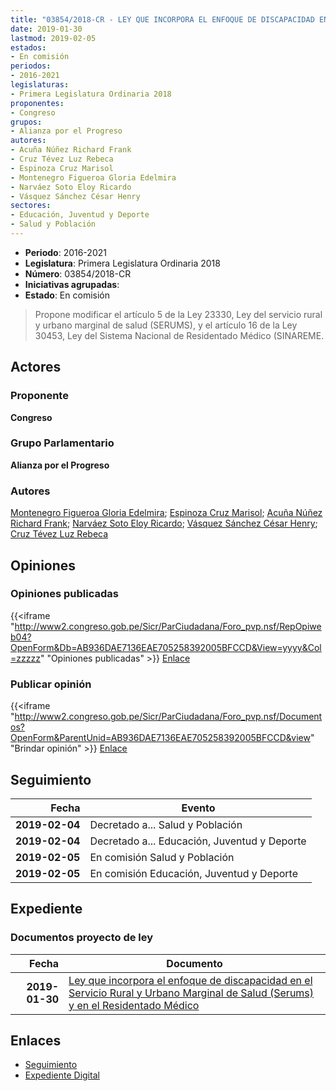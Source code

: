 ```yaml
---
title: "03854/2018-CR - LEY QUE INCORPORA EL ENFOQUE DE DISCAPACIDAD EN EL SERVICIO RURAL Y URBANO MARGINAL DE SALUD (SERUMS) Y EN EL RESIDENTADO MÉDICO"
date: 2019-01-30
lastmod: 2019-02-05
estados:
- En comisión
periodos:
- 2016-2021
legislaturas:
- Primera Legislatura Ordinaria 2018
proponentes:
- Congreso
grupos:
- Alianza por el Progreso
autores:
- Acuña Núñez Richard Frank
- Cruz Tévez Luz Rebeca
- Espinoza Cruz Marisol
- Montenegro Figueroa Gloria Edelmira
- Narváez Soto Eloy Ricardo
- Vásquez Sánchez César Henry
sectores:
- Educación, Juventud y Deporte
- Salud y Población
---
```

- **Periodo**: 2016-2021
- **Legislatura**: Primera Legislatura Ordinaria 2018
- **Número**: 03854/2018-CR
- **Iniciativas agrupadas**: 
- **Estado**: En comisión

> Propone modificar el artículo 5 de la Ley 23330, Ley del servicio rural y urbano marginal de salud (SERUMS), y el artículo 16 de la Ley 30453, Ley del Sistema Nacional de Residentado Médico (SINAREME.


## Actores

### Proponente

**Congreso**

### Grupo Parlamentario

**Alianza por el Progreso**

### Autores

[Montenegro Figueroa Gloria Edelmira](mailto:mailto:gmontenegrof@congreso.gob.pe); [Espinoza Cruz Marisol](mailto:mailto:mespinozac@congreso.gob.pe); [Acuña Núñez Richard Frank](mailto:mailto:racuna@congreso.gob.pe); [Narváez Soto Eloy Ricardo](mailto:mailto:enarvaez@congreso.gob.pe); [Vásquez Sánchez César Henry](mailto:mailto:cvasquezs@congreso.gob.pe); [Cruz Tévez Luz Rebeca](mailto:mailto:lcruzt@congreso.gob.pe)

## Opiniones

### Opiniones publicadas

{{<iframe "http://www2.congreso.gob.pe/Sicr/ParCiudadana/Foro_pvp.nsf/RepOpiweb04?OpenForm&Db=AB936DAE7136EAE705258392005BFCCD&View=yyyy&Col=zzzzz" "Opiniones publicadas" >}}
[Enlace](http://www2.congreso.gob.pe/Sicr/ParCiudadana/Foro_pvp.nsf/RepOpiweb04?OpenForm&Db=AB936DAE7136EAE705258392005BFCCD&View=yyyy&Col=zzzzz)

### Publicar opinión

{{<iframe "http://www2.congreso.gob.pe/Sicr/ParCiudadana/Foro_pvp.nsf/Documentos?OpenForm&ParentUnid=AB936DAE7136EAE705258392005BFCCD&view" "Brindar opinión" >}}
[Enlace](http://www2.congreso.gob.pe/Sicr/ParCiudadana/Foro_pvp.nsf/Documentos?OpenForm&ParentUnid=AB936DAE7136EAE705258392005BFCCD&view)


## Seguimiento

| Fecha | Evento |
|------:|--------|
| **2019-02-04** | Decretado a... Salud y Población |
| **2019-02-04** | Decretado a... Educación, Juventud y Deporte |
| **2019-02-05** | En comisión Salud y Población |
| **2019-02-05** | En comisión Educación, Juventud y Deporte |

## Expediente

### Documentos proyecto de ley

| Fecha | Documento |
|------:|-----------|
| **2019-01-30** | [Ley que incorpora el enfoque de discapacidad en el Servicio Rural y Urbano Marginal de Salud (Serums) y en el Residentado Médico](http://www.leyes.congreso.gob.pe/Documentos/2016_2021/Proyectos_de_Ley_y_de_Resoluciones_Legislativas/PL0385420190130.pdf) |

## Enlaces

- [Seguimiento](http://www2.congreso.gob.pe/Sicr/TraDocEstProc/CLProLey2016.nsf/f7fff46988ca05b1052578e100829cc7/ebdf629e7ff75c4b05258392005d5528?OpenDocument)
- [Expediente Digital](http://www2.congreso.gob.pe/Sicr/TraDocEstProc/Expvirt_2011.nsf/visbusqptramdoc1621/03854?opendocument)

